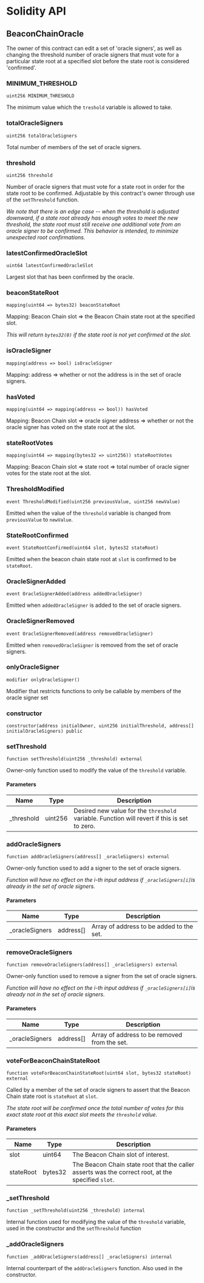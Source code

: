 # Solidity API

## BeaconChainOracle

The owner of this contract can edit a set of 'oracle signers', as well as changing the threshold number of oracle signers that must vote for a
 particular state root at a specified slot before the state root is considered 'confirmed'.

### MINIMUM_THRESHOLD

```solidity
uint256 MINIMUM_THRESHOLD
```

The minimum value which the `treshold` variable is allowed to take.

### totalOracleSigners

```solidity
uint256 totalOracleSigners
```

Total number of members of the set of oracle signers.

### threshold

```solidity
uint256 threshold
```

Number of oracle signers that must vote for a state root in order for the state root to be confirmed.
Adjustable by this contract's owner through use of the `setThreshold` function.

_We note that there is an edge case -- when the threshold is adjusted downward, if a state root already has enough votes to meet the *new* threshold,
the state root must still receive one additional vote from an oracle signer to be confirmed. This behavior is intended, to minimize unexpected root confirmations._

### latestConfirmedOracleSlot

```solidity
uint64 latestConfirmedOracleSlot
```

Largest slot that has been confirmed by the oracle.

### beaconStateRoot

```solidity
mapping(uint64 => bytes32) beaconStateRoot
```

Mapping: Beacon Chain slot => the Beacon Chain state root at the specified slot.

_This will return `bytes32(0)` if the state root is not yet confirmed at the slot._

### isOracleSigner

```solidity
mapping(address => bool) isOracleSigner
```

Mapping: address => whether or not the address is in the set of oracle signers.

### hasVoted

```solidity
mapping(uint64 => mapping(address => bool)) hasVoted
```

Mapping: Beacon Chain slot => oracle signer address => whether or not the oracle signer has voted on the state root at the slot.

### stateRootVotes

```solidity
mapping(uint64 => mapping(bytes32 => uint256)) stateRootVotes
```

Mapping: Beacon Chain slot => state root => total number of oracle signer votes for the state root at the slot.

### ThresholdModified

```solidity
event ThresholdModified(uint256 previousValue, uint256 newValue)
```

Emitted when the value of the `threshold` variable is changed from `previousValue` to `newValue`.

### StateRootConfirmed

```solidity
event StateRootConfirmed(uint64 slot, bytes32 stateRoot)
```

Emitted when the beacon chain state root at `slot` is confirmed to be `stateRoot`.

### OracleSignerAdded

```solidity
event OracleSignerAdded(address addedOracleSigner)
```

Emitted when `addedOracleSigner` is added to the set of oracle signers.

### OracleSignerRemoved

```solidity
event OracleSignerRemoved(address removedOracleSigner)
```

Emitted when `removedOracleSigner` is removed from the set of oracle signers.

### onlyOracleSigner

```solidity
modifier onlyOracleSigner()
```

Modifier that restricts functions to only be callable by members of the oracle signer set

### constructor

```solidity
constructor(address initialOwner, uint256 initialThreshold, address[] initialOracleSigners) public
```

### setThreshold

```solidity
function setThreshold(uint256 _threshold) external
```

Owner-only function used to modify the value of the `threshold` variable.

#### Parameters

| Name | Type | Description |
| ---- | ---- | ----------- |
| _threshold | uint256 | Desired new value for the `threshold` variable. Function will revert if this is set to zero. |

### addOracleSigners

```solidity
function addOracleSigners(address[] _oracleSigners) external
```

Owner-only function used to add a signer to the set of oracle signers.

_Function will have no effect on the i-th input address if `_oracleSigners[i]`is already in the set of oracle signers._

#### Parameters

| Name | Type | Description |
| ---- | ---- | ----------- |
| _oracleSigners | address[] | Array of address to be added to the set. |

### removeOracleSigners

```solidity
function removeOracleSigners(address[] _oracleSigners) external
```

Owner-only function used to remove a signer from the set of oracle signers.

_Function will have no effect on the i-th input address if `_oracleSigners[i]`is already not in the set of oracle signers._

#### Parameters

| Name | Type | Description |
| ---- | ---- | ----------- |
| _oracleSigners | address[] | Array of address to be removed from the set. |

### voteForBeaconChainStateRoot

```solidity
function voteForBeaconChainStateRoot(uint64 slot, bytes32 stateRoot) external
```

Called by a member of the set of oracle signers to assert that the Beacon Chain state root is `stateRoot` at `slot`.

_The state root will be confirmed once the total number of votes *for this exact state root at this exact slot* meets the `threshold` value._

#### Parameters

| Name | Type | Description |
| ---- | ---- | ----------- |
| slot | uint64 | The Beacon Chain slot of interest. |
| stateRoot | bytes32 | The Beacon Chain state root that the caller asserts was the correct root, at the specified `slot`. |

### _setThreshold

```solidity
function _setThreshold(uint256 _threshold) internal
```

Internal function used for modifying the value of the `threshold` variable, used in the constructor and the `setThreshold` function

### _addOracleSigners

```solidity
function _addOracleSigners(address[] _oracleSigners) internal
```

Internal counterpart of the `addOracleSigners` function. Also used in the constructor.

